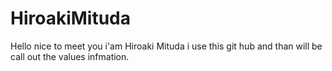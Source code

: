 # HiroakiMituda
Hello nice to meet you i'am Hiroaki Mituda i use this git hub and than will be call  out the values infmation.
